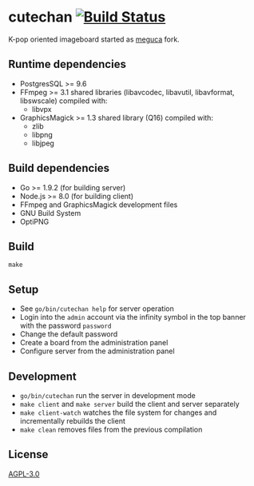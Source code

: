 # cutechan [![Build Status](https://travis-ci.org/cutechan/cutechan.svg?branch=master)](https://travis-ci.org/cutechan/cutechan)

K-pop oriented imageboard started as [meguca](https://github.com/bakape/meguca) fork.

## Runtime dependencies

* PostgresSQL >= 9.6
* FFmpeg >= 3.1 shared libraries (libavcodec, libavutil, libavformat, libswscale) compiled with:
    * libvpx
* GraphicsMagick >= 1.3 shared library (Q16) compiled with:
    * zlib
    * libpng
    * libjpeg

## Build dependencies

* Go >= 1.9.2 (for building server)
* Node.js >= 8.0 (for building client)
* FFmpeg and GraphicsMagick development files
* GNU Build System
* OptiPNG

## Build

`make`

## Setup

* See `go/bin/cutechan help` for server operation
* Login into the `admin` account via the infinity symbol in the top banner with
  the password `password`
* Change the default password
* Create a board from the administration panel
* Configure server from the administration panel

## Development

* `go/bin/cutechan` run the server in development mode
* `make client` and `make server` build the client and server separately
* `make client-watch` watches the file system for changes and incrementally
  rebuilds the client
* `make clean` removes files from the previous compilation

## License

[AGPL-3.0](LICENSE)
